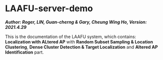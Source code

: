 # LAAFU-server-demo
***Author: Roger, LIN, Guan-cherng & Gary, Cheung Wing Ho, Version: 2021.4.29***

This is the documentation of the LAAFU system, which contains: **Localization with ALtered AP** with **Random Subset Sampling & Location Clustering**, **Dense Cluster Detection & Target Localization** and **Altered AP Identification** part.
